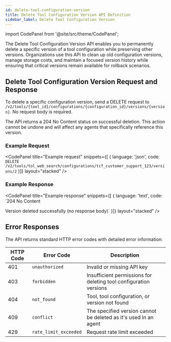 ```yaml
---
id: delete-tool-configuration-version
title: Delete Tool Configuration Version API Definition
sidebar_label: Delete Tool Configuration Version
---
```


import CodePanel from '@site/src/theme/CodePanel';

The Delete Tool Configuration Version API enables you to permanently delete a specific version of a tool configuration while preserving other versions. Organizations use this API to clean up old configuration versions, manage storage costs, and maintain a focused version history while ensuring that critical versions remain available for rollback scenarios.

## Delete Tool Configuration Version Request and Response

To delete a specific configuration version, send a DELETE request to `/v2/tools/{tool_id}/configurations/{configuration_id}/versions/{version}`. No request body is required.

The API returns a 204 No Content status on successful deletion. This action cannot be undone and will affect any agents that specifically reference this version.

### Example Request

<CodePanel
  title="Example request"
  snippets={[
    {
      language: 'json',
      code: `DELETE /v2/tools/tol_web_search/configurations/tcf_customer_support_123/versions/2`
    }]}
  layout="stacked"
/>

### Example Response

<CodePanel
  title="Example response"
  snippets={[
    {
      language: 'text',
      code: `204 No Content

Version deleted successfully (no response body)`
    }]}
  layout="stacked"
/>

## Error Responses

The API returns standard HTTP error codes with detailed error information:

| HTTP Code | Error Code | Description |
|-----------|------------|-------------|
| 401 | `unauthorized` | Invalid or missing API key |
| 403 | `forbidden` | Insufficient permissions for deleting tool configuration versions |
| 404 | `not_found` | Tool, tool configuration, or version not found |
| 409 | `conflict` | The specified version cannot be deleted as it's used in an agent |
| 429 | `rate_limit_exceeded` | Request rate limit exceeded |